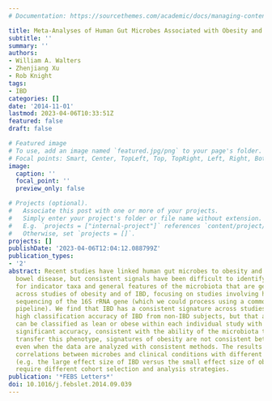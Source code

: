 ```yaml
---
# Documentation: https://sourcethemes.com/academic/docs/managing-content/

title: Meta-Analyses of Human Gut Microbes Associated with Obesity and IBD
subtitle: ''
summary: ''
authors:
- William A. Walters
- Zhenjiang Xu
- Rob Knight
tags:
- IBD
categories: []
date: '2014-11-01'
lastmod: 2023-04-06T10:33:51Z
featured: false
draft: false

# Featured image
# To use, add an image named `featured.jpg/png` to your page's folder.
# Focal points: Smart, Center, TopLeft, Top, TopRight, Left, Right, BottomLeft, Bottom, BottomRight.
image:
  caption: ''
  focal_point: ''
  preview_only: false

# Projects (optional).
#   Associate this post with one or more of your projects.
#   Simply enter your project's folder or file name without extension.
#   E.g. `projects = ["internal-project"]` references `content/project/deep-learning/index.md`.
#   Otherwise, set `projects = []`.
projects: []
publishDate: '2023-04-06T12:04:12.088799Z'
publication_types:
- '2'
abstract: Recent studies have linked human gut microbes to obesity and inflammatory
  bowel disease, but consistent signals have been difficult to identify. Here we test
  for indicator taxa and general features of the microbiota that are generally consistent
  across studies of obesity and of IBD, focusing on studies involving high-throughput
  sequencing of the 16S rRNA gene (which we could process using a common computational
  pipeline). We find that IBD has a consistent signature across studies and allows
  high classification accuracy of IBD from non-IBD subjects, but that although subjects
  can be classified as lean or obese within each individual study with statistically
  significant accuracy, consistent with the ability of the microbiota to experimentally
  transfer this phenotype, signatures of obesity are not consistent between studies
  even when the data are analyzed with consistent methods. The results suggest that
  correlations between microbes and clinical conditions with different effect sizes
  (e.g. the large effect size of IBD versus the small effect size of obesity) may
  require different cohort selection and analysis strategies.
publication: '*FEBS Letters*'
doi: 10.1016/j.febslet.2014.09.039
---
```

